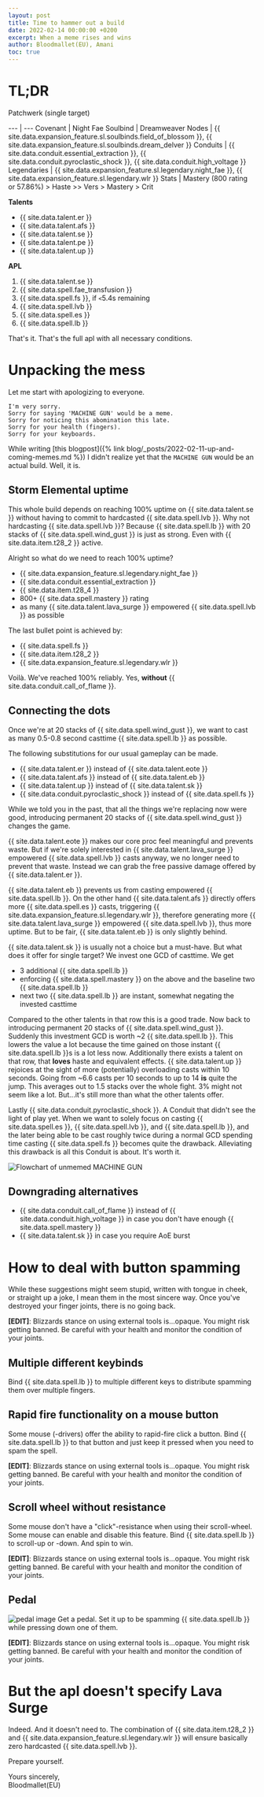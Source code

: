 ```yaml
---
layout: post
title: Time to hammer out a build
date: 2022-02-14 00:00:00 +0200
excerpt: When a meme rises and wins
author: Bloodmallet(EU), Amani
toc: true
---
```

# TL;DR
Patchwerk (single target)

--- | ---
Covenant | Night Fae
Soulbind | Dreamweaver
Nodes | {{ site.data.expansion_feature.sl.soulbinds.field_of_blossom }}, {{ site.data.expansion_feature.sl.soulbinds.dream_delver }}
Conduits | {{ site.data.conduit.essential_extraction }}, {{ site.data.conduit.pyroclastic_shock }}, {{ site.data.conduit.high_voltage }}
Legendaries | {{ site.data.expansion_feature.sl.legendary.night_fae }}, {{ site.data.expansion_feature.sl.legendary.wlr }}
Stats | Mastery (800 rating or 57.86%) > Haste >> Vers > Mastery > Crit

**Talents** 
- {{ site.data.talent.er }}
- {{ site.data.talent.afs }}
- {{ site.data.talent.se }}
- {{ site.data.talent.pe }}
- {{ site.data.talent.up }}

**APL**
1. {{ site.data.talent.se }}
1. {{ site.data.spell.fae_transfusion }}
1. {{ site.data.spell.fs }}, if `<`5.4s remaining
1. {{ site.data.spell.lvb }}
1. {{ site.data.spell.es }}
1. {{ site.data.spell.lb }}

That's it. That's the full apl with all necessary conditions.

# Unpacking the mess
Let me start with apologizing to everyone.

```
I'm very sorry.
Sorry for saying 'MACHINE GUN' would be a meme.
Sorry for noticing this abomination this late.
Sorry for your health (fingers).
Sorry for your keyboards.
```

While writing [this blogpost]({% link blog/_posts/2022-02-11-up-and-coming-memes.md %}) I didn't realize yet that the `MACHINE GUN`
would be an actual build. Well, it is.

## Storm Elemental uptime
This whole build depends on reaching 100% uptime on {{ site.data.talent.se }} without having to commit to hardcasted {{ site.data.spell.lvb }}.
Why not hardcasting {{ site.data.spell.lvb }}? 
Because {{ site.data.spell.lb }} with 20 stacks of {{ site.data.spell.wind_gust }} is just as strong.
Even with {{ site.data.item.t28_2 }} active.

Alright so what do we need to reach 100% uptime?
- {{ site.data.expansion_feature.sl.legendary.night_fae }}
- {{ site.data.conduit.essential_extraction }}
- {{ site.data.item.t28_4 }}
- 800+ {{ site.data.spell.mastery }} rating
- as many {{ site.data.talent.lava_surge }} empowered {{ site.data.spell.lvb }} as possible

The last bullet point is achieved by:
- {{ site.data.spell.fs }}
- {{ site.data.item.t28_2 }}
- {{ site.data.expansion_feature.sl.legendary.wlr }}

Voilà. We've reached 100% reliably. Yes, **without** {{ site.data.conduit.call_of_flame }}.

## Connecting the dots
Once we're at 20 stacks of {{ site.data.spell.wind_gust }}, we want to cast as many 0.5-0.8 second casttime {{ site.data.spell.lb }} as possible.

The following substitutions for our usual gameplay can be made.
- {{ site.data.talent.er }} instead of {{ site.data.talent.eote }}
- {{ site.data.talent.afs }} instead of {{ site.data.talent.eb }}
- {{ site.data.talent.up }} instead of {{ site.data.talent.sk }}
- {{ site.data.conduit.pyroclastic_shock }} instead of {{ site.data.spell.fs }}

While we told you in the past, that all the things we're replacing now were good, introducing permanent 20 stacks of {{ site.data.spell.wind_gust }}
changes the game.

{{ site.data.talent.eote }} makes our core proc feel meaningful and prevents waste.
But if we're solely interested in {{ site.data.talent.lava_surge }} empowered {{ site.data.spell.lvb }} casts anyway, we no longer need to prevent that waste.
Instead we can grab the free passive damage offered by {{ site.data.talent.er }}.

{{ site.data.talent.eb }} prevents us from casting empowered {{ site.data.spell.lb }}.
On the other hand {{ site.data.talent.afs }} directly offers more {{ site.data.spell.es }} casts, triggering {{ site.data.expansion_feature.sl.legendary.wlr }}, 
therefore generating more {{ site.data.talent.lava_surge }} empowered {{ site.data.spell.lvb }}, thus more uptime. 
But to be fair, {{ site.data.talent.eb }} is only slightly behind.

{{ site.data.talent.sk }} is usually not a choice but a must-have. But what does it offer for single target? 
We invest one GCD of casttime.
We get
- 3 additional {{ site.data.spell.lb }}
- enforcing {{ site.data.spell.mastery }} on the above and the baseline two {{ site.data.spell.lb }}
- next two {{ site.data.spell.lb }} are instant, somewhat negating the invested casttime

Compared to the other talents in that row this is a good trade.
Now back to introducing permanent 20 stacks of {{ site.data.spell.wind_gust }}.
Suddenly this investment GCD is worth ~2 {{ site.data.spell.lb }}.
This lowers the value a lot because the time gained on those instant {{ site.data.spell.lb }}s is a lot less now.
Additionally there exists a talent on that row, that **loves** haste and equivalent effects.
{{ site.data.talent.up }} rejoices at the sight of more (potentially) overloading casts within 10 seconds.
Going from ~6.6 casts per 10 seconds to up to 14 **is** quite the jump.
This averages out to 1.5 stacks over the whole fight. 3% might not seem like a lot.
But...it's still more than what the other talents offer.

Lastly {{ site.data.conduit.pyroclastic_shock }}. A Conduit that didn't see the light of play yet.
When we want to solely focus on casting {{ site.data.spell.es }}, {{ site.data.spell.lvb }}, and {{ site.data.spell.lb }},
and the later being able to be cast roughly twice during a normal GCD spending time casting {{ site.data.spell.fs }} becomes quite the drawback.
Alleviating this drawback is all this Conduit is about. It's worth it.

![Flowchart of unmemed MACHINE GUN](/assets/img/blog/9_2_memes/MACHINE_GUN_unmmemed.png)

## Downgrading alternatives
- {{ site.data.conduit.call_of_flame }} instead of {{ site.data.conduit.high_voltage }} in case you don't have enough {{ site.data.spell.mastery }}
- {{ site.data.talent.sk }} in case you require AoE burst

# How to deal with button spamming
While these suggestions might seem stupid, written with tongue in cheek, or straight up a joke, I mean them in the most sincere way.
Once you've destroyed your finger joints, there is no going back.

**[EDIT]**: Blizzards stance on using external tools is...opaque. You might risk getting banned. Be careful with your health and monitor the condition of your joints.

## Multiple different keybinds
Bind {{ site.data.spell.lb }} to multiple different keys to distribute spamming them over multiple fingers.

## Rapid fire functionality on a mouse button
Some mouse (-drivers) offer the ability to rapid-fire click a button.
Bind {{ site.data.spell.lb }} to that button and just keep it pressed when you need to spam the spell.

**[EDIT]**: Blizzards stance on using external tools is...opaque. You might risk getting banned. Be careful with your health and monitor the condition of your joints.

## Scroll wheel without resistance
Some mouse don't have a "click"-resistance when using their scroll-wheel. Some mouse can enable and disable this feature.
Bind {{ site.data.spell.lb }} to scroll-up or -down. And spin to win.

**[EDIT]**: Blizzards stance on using external tools is...opaque. You might risk getting banned. Be careful with your health and monitor the condition of your joints.

## Pedal
![pedal image](https://coachdaveacademy.com/wp-content/uploads/2021/06/blog-image-bestcheappedalst3pa.jpg)
Get a pedal. Set it up to be spamming {{ site.data.spell.lb }} while pressing down one of them.

**[EDIT]**: Blizzards stance on using external tools is...opaque. You might risk getting banned. Be careful with your health and monitor the condition of your joints.

# But the apl doesn't specify Lava Surge
Indeed. And it doesn't need to. 
The combination of {{ site.data.item.t28_2 }} and {{ site.data.expansion_feature.sl.legendary.wlr }} will ensure basically zero hardcasted {{ site.data.spell.lvb }}.

Prepare yourself.

Yours sincerely,<br/>
Bloodmallet(EU)
